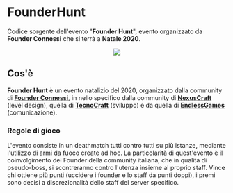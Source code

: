 # FounderHunt
Codice sorgente dell'evento "**Founder Hunt**", evento organizzato da **Founder Connessi** che si terrà a **Natale 2020**.

<p align="center"><img src="https://i.imgur.com/AWIlxmq.png" /></p>

## Cos'è
**Founder Hunt** è un evento natalizio del 2020, organizzato dalla community di [**Founder Connessi**](https://www.youtube.com/user/epicprot), in nello specifico dalla community di [**NexusCraft**](http://www.nexuscraft.it/) (level design), quella di [**TecnoCraft**](https://www.tecnocraft.net/) (sviluppo) e da quella di [**EndlessGames**](https://www.endlessgames.it/) (comunicazione).

### Regole di gioco
L'evento consiste in un deathmatch tutti contro tutti su più istanze, mediante l'utilizzo di armi da fuoco create ad hoc. La particolarità di quest'evento è il coinvolgimento dei Founder della community italiana, che in qualità di pseudo-boss, si scontreranno contro l'utenza insieme al proprio staff. Vince chi ottiene più punti (uccidere i founder e lo staff da punti doppi), i premi sono decisi a discrezionalità dello staff del server specifico.
